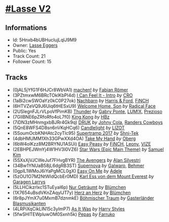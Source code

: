 # [#Lasse V2](https://open.spotify.com/playlist/5Hnxb4bUBHucIujLqlJ9M9)
## Informations
<!-- META_BEGIN -->
- Id: 5Hnxb4bUBHucIujLqlJ9M9
- Owner: [Lasse Eggers](https://open.spotify.com/user/eggii55)
- Public: Yes
- Track Count: 21
- Follower Count: 15
<!-- META_END -->


## Tracks
<!-- TRACK_LIST_BEGIN -->
- (0jAL5jYfG1F6HJCr8WbVA1) [machen!](https://open.spotify.com/track/0jAL5jYfG1F6HJCr8WbVA1) *by* [Fabian Römer](https://open.spotify.com/artist/1AzY6fJYpYIOxfckbx2iRn)
- (3PZtmxwM6BRcTOklKbPI4d) [I Can Feel It - Intro](https://open.spotify.com/track/3PZtmxwM6BRcTOklKbPI4d) *by* [CRO](https://open.spotify.com/artist/3utZ2yeQk0Z3BCOBWP7Vlu)
- (1aBi2cwSWOaYz0kC0P27ok) [Nachbarn](https://open.spotify.com/track/1aBi2cwSWOaYz0kC0P27ok) *by* [Harris & Ford](https://open.spotify.com/artist/4FDj6mh458K7m9Txwyj2rt), [FiNCH](https://open.spotify.com/artist/1ZyqnbV7Brg5LgyS4EZCUD)
- (6HTVZeVQ9J6Uiq6tHESxU9) [Welcome Home, Son](https://open.spotify.com/track/6HTVZeVQ9J6Uiq6tHESxU9) *by* [Radical Face](https://open.spotify.com/artist/5EM6xJN2QNk0cL7EEm9HR9)
- (2USlegnFJLrVLpoVfPimKB) [Thunder](https://open.spotify.com/track/2USlegnFJLrVLpoVfPimKB) *by* [Gabry Ponte](https://open.spotify.com/artist/5ENS85nZShljwNgg4wFD7D), [LUM!X](https://open.spotify.com/artist/0TKFPt9w0AAEnhB9bd0pLy), [Prezioso](https://open.spotify.com/artist/3iMzbvXlgNUpoFccD60bvr)
- (7GIlBNE6pZRfoRfo4oL7f0) [King Kong](https://open.spotify.com/track/7GIlBNE6pZRfoRfo4oL7f0) *by* [HBz](https://open.spotify.com/artist/7I2JG3CcPawkeQPE7uypHJ)
- (7iDN3zMHnmgxbBJRr4Gk9q) [DRUK](https://open.spotify.com/track/7iDN3zMHnmgxbBJRr4Gk9q) *by* [Johny Cola](https://open.spotify.com/artist/6zEZeh5dkUYluxDCnhOlyF), [Randers Cowboys](https://open.spotify.com/artist/6fydcYzLmsnVfGZe8Jy5PH)
- (5QnE8WFS4D8sn6nVKqHCq6) [Candlelight](https://open.spotify.com/track/5QnE8WFS4D8sn6nVKqHCq6) *by* [LIZOT](https://open.spotify.com/artist/12A83CWwFiyXy90ScLWPIe)
- (5SoumOcbKNHAtc2cyTlc95) [Supertramp 2017](https://open.spotify.com/track/5SoumOcbKNHAtc2cyTlc95) *by* [Shni-Tek](https://open.spotify.com/artist/0m5MqFw0OtrshbWSANJzC6)
- (4dbHMUMM1Xh33GPwXXd4OA) [Take My Hand](https://open.spotify.com/track/4dbHMUMM1Xh33GPwXXd4OA) *by* [Oberg](https://open.spotify.com/artist/1g9S6C1WRQYwddKiR3Kwcv)
- (6bW4olKzz8M2BRYNU1ASUi) [Easy Peasy](https://open.spotify.com/track/6bW4olKzz8M2BRYNU1ASUi) *by* [FiNCH](https://open.spotify.com/artist/1ZyqnbV7Brg5LgyS4EZCUD), [Leony](https://open.spotify.com/artist/2NpPlwwDVYR5dIj0F31EcC), [VIZE](https://open.spotify.com/artist/09agIJMxCD2k87ys9Al0f0)
- (2EBHPEJWmYj4W1HV3l0VZ6) [Star Wars (Epic Main Theme)](https://open.spotify.com/track/2EBHPEJWmYj4W1HV3l0VZ6) *by* [Samuel Kim](https://open.spotify.com/artist/2bdcBjvuI9worc472GbeU0)
- (5SXsXjVJCWeJuf7FHvgBYR) [The Avengers](https://open.spotify.com/track/5SXsXjVJCWeJuf7FHvgBYR) *by* [Alan Silvestri](https://open.spotify.com/artist/0Xk15jHKly4c3AhPr5vjoA)
- (34Bw1YNUaB58jL6dgRB3ST) [Supernova](https://open.spotify.com/track/34Bw1YNUaB58jL6dgRB3ST) *by* [Galwaro](https://open.spotify.com/artist/3vDh2Mern1I2k53Oy0pDlD), [Behmer](https://open.spotify.com/artist/6UZvJbrEJxkycbgUznMIF9)
- (0gplL1WMoJ6iYaPgMCL0gX) [Easy On Me](https://open.spotify.com/track/0gplL1WMoJ6iYaPgMCL0gX) *by* [Adele](https://open.spotify.com/artist/4dpARuHxo51G3z768sgnrY)
- (5zOU1O7M2NtWldQcbEr0MD) [Karl Ess von dem Mount Everest](https://open.spotify.com/track/5zOU1O7M2NtWldQcbEr0MD) *by* [Garagen Larrys](https://open.spotify.com/artist/2vrKdu8r7lKBR7Z553zwUp)
- (5LLHCikzrlxc1STuEyal6p) [Nur Geträumt](https://open.spotify.com/track/5LLHCikzrlxc1STuEyal6p) *by* [Blümchen](https://open.spotify.com/artist/1Wch8598BBzU0zVBtcCFJh)
- (1X7654uBsdVKnZAqyIJT7y) [Herz an Herz](https://open.spotify.com/track/1X7654uBsdVKnZAqyIJT7y) *by* [Blümchen](https://open.spotify.com/artist/1Wch8598BBzU0zVBtcCFJh)
- (6r8pJYmX7u0MxmB7dznmkE) [Böhmischer Traum](https://open.spotify.com/track/6r8pJYmX7u0MxmB7dznmkE) *by* [Gasterländer Blasmusikanten](https://open.spotify.com/artist/3CTrcbZQPdERhfC54Jg8jM)
- (4LRPiXqCikLlN15c3yImP7) [As It Was](https://open.spotify.com/track/4LRPiXqCikLlN15c3yImP7) *by* [Harry Styles](https://open.spotify.com/artist/6KImCVD70vtIoJWnq6nGn3)
- (5fwSHlTEWpluwOM0Sxnh5k) [Pepas](https://open.spotify.com/track/5fwSHlTEWpluwOM0Sxnh5k) *by* [Farruko](https://open.spotify.com/artist/329e4yvIujISKGKz1BZZbO)
<!-- TRACK_LIST_END -->
